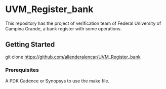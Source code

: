# UVM_Register_bank

This repository has the project of verification team of Federal University of Campina Grande, a bank register with some operations.

## Getting Started

git clone https://github.com/allenderalencar/UVM_Register_bank

### Prerequisites

A PDK Cadence or Synopsys to use the make file.
